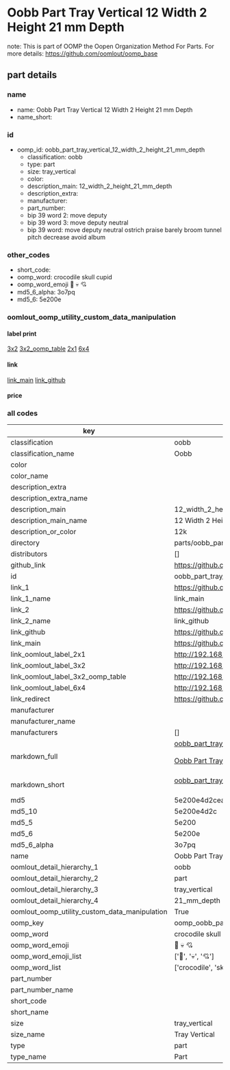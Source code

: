 # Oobb Part Tray Vertical 12 Width 2 Height 21 mm Depth  

note: This is part of OOMP the Oopen Organization Method For Parts. For more details: https://github.com/oomlout/oomp_base

##  part details
  







### name
* name: Oobb Part Tray Vertical 12 Width 2 Height 21 mm Depth
* name_short: 
### id
* oomp_id: oobb_part_tray_vertical_12_width_2_height_21_mm_depth
  * classification: oobb
  * type: part
  * size: tray_vertical
  * color: 
  * description_main: 12_width_2_height_21_mm_depth
  * description_extra: 
  * manufacturer: 
  * part_number: 
  * bip 39 word 2: move deputy
  * bip 39 word 3: move deputy neutral
  * bip 39 word: move deputy neutral ostrich praise barely broom tunnel pitch decrease avoid album

### other_codes
* short_code: 
* oomp_word: crocodile skull cupid
* oomp_word_emoji :crocodile: :skull: :cupid:
* md5_6_alpha: 3o7pq
* md5_6: 5e200e






### oomlout_oomp_utility_custom_data_manipulation
#### label print
[3x2](http://192.168.1.245:1112/?label=oomp%203o7pq)
[3x2_oomp_table](http://192.168.1.108:1112/?label=oomp%203o7pq)
[2x1](http://192.168.1.242:1112/?label=oomp%203o7pq)
[6x4](http://192.168.1.55:1112/?label=oomp%203o7pq)    

#### link

[link_main](https://github.com/oomlout/oomlout_oomp_version_1_messy/tree/main/parts/oobb_part_tray_vertical_12_width_2_height_21_mm_depth) [link_github](https://github.com/oomlout/oomlout_oomp_version_1_messy/tree/main/parts/oobb_part_tray_vertical_12_width_2_height_21_mm_depth)                             

#### price







### all codes 
| key | value |  
| --- | --- |  
| classification | oobb |  
| classification_name | Oobb |  
| color |  |  
| color_name |  |  
| description_extra |  |  
| description_extra_name |  |  
| description_main | 12_width_2_height_21_mm_depth |  
| description_main_name | 12 Width 2 Height 21 mm Depth |  
| description_or_color | 12k |  
| directory | parts/oobb_part_tray_vertical_12_width_2_height_21_mm_depth |  
| distributors | [] |  
| github_link | https://github.com/oomlout/oomlout_oomp_part_src/tree/main/parts/oobb_part_tray_vertical_12_width_2_height_21_mm_depth |  
| id | oobb_part_tray_vertical_12_width_2_height_21_mm_depth |  
| link_1 | https://github.com/oomlout/oomlout_oomp_version_1_messy/tree/main/parts/oobb_part_tray_vertical_12_width_2_height_21_mm_depth |  
| link_1_name | link_main |  
| link_2 | https://github.com/oomlout/oomlout_oomp_version_1_messy/tree/main/parts/oobb_part_tray_vertical_12_width_2_height_21_mm_depth |  
| link_2_name | link_github |  
| link_github | https://github.com/oomlout/oomlout_oomp_version_1_messy/tree/main/parts/oobb_part_tray_vertical_12_width_2_height_21_mm_depth |  
| link_main | https://github.com/oomlout/oomlout_oomp_version_1_messy/tree/main/parts/oobb_part_tray_vertical_12_width_2_height_21_mm_depth |  
| link_oomlout_label_2x1 | http://192.168.1.242:1112/?label=oomp%203o7pq |  
| link_oomlout_label_3x2 | http://192.168.1.245:1112/?label=oomp%203o7pq |  
| link_oomlout_label_3x2_oomp_table | http://192.168.1.108:1112/?label=oomp%203o7pq |  
| link_oomlout_label_6x4 | http://192.168.1.55:1112/?label=oomp%203o7pq |  
| link_redirect | https://github.com/oomlout/oomlout_oomp_version_1_messy/tree/main/parts/oobb_part_tray_vertical_12_width_2_height_21_mm_depth |  
| manufacturer |  |  
| manufacturer_name |  |  
| manufacturers | [] |  
| markdown_full | [oobb_part_tray_vertical_12_width_2_height_21_mm_depth](none)<br>[](none)<br>[Oobb Part Tray Vertical 12 Width 2 Height 21 Mm Depth](none)<br><br> |  
| markdown_short | [oobb_part_tray_vertical_12_width_2_height_21_mm_depth](none)<br><br> |  
| md5 | 5e200e4d2cea83984a54c9cf29ced486 |  
| md5_10 | 5e200e4d2c |  
| md5_5 | 5e200 |  
| md5_6 | 5e200e |  
| md5_6_alpha | 3o7pq |  
| name | Oobb Part Tray Vertical 12 Width 2 Height 21 mm Depth |  
| oomlout_detail_hierarchy_1 | oobb |  
| oomlout_detail_hierarchy_2 | part |  
| oomlout_detail_hierarchy_3 | tray_vertical |  
| oomlout_detail_hierarchy_4 | 21_mm_depth |  
| oomlout_oomp_utility_custom_data_manipulation | True |  
| oomp_key | oomp_oobb_part_tray_vertical_12_width_2_height_21_mm_depth |  
| oomp_word | crocodile skull cupid |  
| oomp_word_emoji | :crocodile: :skull: :cupid: |  
| oomp_word_emoji_list | [':crocodile:', ':skull:', ':cupid:'] |  
| oomp_word_list | ['crocodile', 'skull', 'cupid'] |  
| part_number |  |  
| part_number_name |  |  
| short_code |  |  
| short_name |  |  
| size | tray_vertical |  
| size_name | Tray Vertical |  
| type | part |  
| type_name | Part |  

